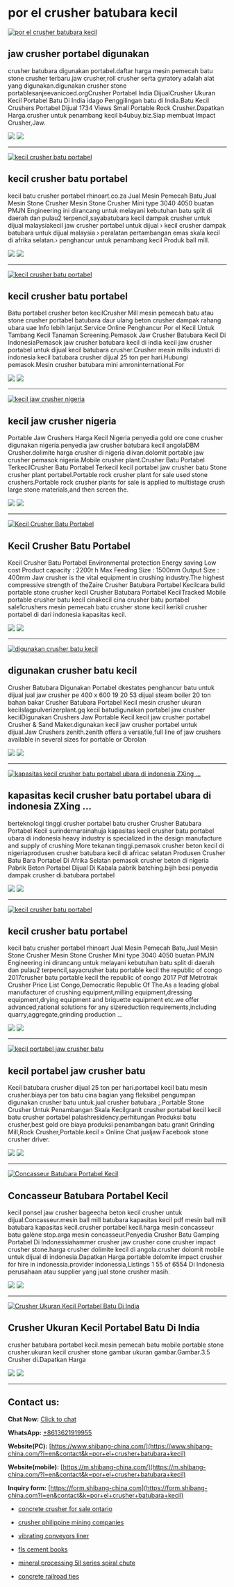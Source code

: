 # por el crusher batubara kecil

<a href="https://swt.shibang-china.com/?l=en&img&k=por+el+crusher+batubara+kecil" target="_blank">![por el crusher batubara kecil](http://static.shibang-china.com/all-800x300/1363.jpg)</a>

## jaw crusher portabel digunakan
crusher batubara digunakan portabel.daftar harga mesin pemecah batu stone crusher terbaru.jaw crusher,roll crusher serta gyratory adalah alat yang digunakan.digunakan crusher stone portablesanjeevanicoed.orgCrusher Portabel India DijualCrusher Ukuran Kecil Portabel Batu Di India idago Penggilingan batu di India.Batu Kecil Crushers Portabel Dijual 1734 Views Small Portable Rock Crusher.Dapatkan Harga.crusher untuk penambang kecil b4ubuy.biz.Siap membuat Impact Crusher,Jaw.


<a href="https://whatsapp.shibangsoft.com/WhatsApp.php" target="_blank" title="WhatsApp">![](http://static.shibang-china.com/icon/whatsapp.png)</a> <a href="https://swt.shibang-china.com/?l=en&icon&k=por+el+crusher+batubara+kecil" target="_blank">![](http://static.shibang-china.com/icon/chat-en.png)</a>

---

<a href="https://swt.shibang-china.com/?l=en&img&k=por+el+crusher+batubara+kecil" target="_blank">![kecil crusher batu portabel](http://static.shibang-china.com/all-800x300/1040.jpg)</a>

## kecil crusher batu portabel
kecil batu crusher portabel rhinoart.co.za Jual Mesin Pemecah Batu,Jual Mesin Stone Crusher Mesin Stone Crusher Mini type 3040 4050 buatan PMJN Engineering ini dirancang untuk melayani kebutuhan batu split di daerah dan pulau2 terpencil,sayabatubara kecil dampak crusher untuk dijual malaysiakecil jaw crusher portabel untuk dijual › kecil crusher dampak batubara untuk dijual malaysia › peralatan pertambangan emas skala kecil di afrika selatan.› penghancur untuk penambang kecil Produk ball mill.


<a href="https://whatsapp.shibangsoft.com/WhatsApp.php" target="_blank" title="WhatsApp">![](http://static.shibang-china.com/icon/whatsapp.png)</a> <a href="https://swt.shibang-china.com/?l=en&icon&k=por+el+crusher+batubara+kecil" target="_blank">![](http://static.shibang-china.com/icon/chat-en.png)</a>

---

<a href="https://swt.shibang-china.com/?l=en&img&k=por+el+crusher+batubara+kecil" target="_blank">![kecil crusher batu portabel](http://static.shibang-china.com/all-800x300/741.jpg)</a>

## kecil crusher batu portabel
Batu portabel crusher beton kecilCrusher Mill mesin pemecah batu atau stone crusher portabel batubara daur ulang beton crusher dampak rahang ubara uae Info lebih lanjut.Service Online Penghancur Por el Kecil Untuk Tambang Kecil Tanaman Screening.Pemasok Jaw Crusher Batubara Kecil Di IndonesiaPemasok jaw crusher batubara kecil di india kecil jaw crusher portabel untuk dijual kecil batubara crusher.Crusher mesin mills industri di indonesia kecil batubara crusher dijual 25 ton per hari.Hubungi pemasok.Mesin crusher batubara mini amroninternational.For


<a href="https://whatsapp.shibangsoft.com/WhatsApp.php" target="_blank" title="WhatsApp">![](http://static.shibang-china.com/icon/whatsapp.png)</a> <a href="https://swt.shibang-china.com/?l=en&icon&k=por+el+crusher+batubara+kecil" target="_blank">![](http://static.shibang-china.com/icon/chat-en.png)</a>

---

<a href="https://swt.shibang-china.com/?l=en&img&k=por+el+crusher+batubara+kecil" target="_blank">![kecil jaw crusher nigeria](http://static.shibang-china.com/all-800x300/1340.jpg)</a>

## kecil jaw crusher nigeria
Portable Jaw Crushers Harga Kecil Nigeria penyedia gold ore cone crusher digunakan nigeria.penyedia jaw crusher batubara kecil angolaDBM Crusher.dolimite harga crusher di nigeria diivan.dolomit portable jaw crusher pemasok nigeria.Mobile crusher plant.Crusher Batu Portabel TerkecilCrusher Batu Portabel Terkecil kecil portabel jaw crusher batu Stone crusher plant portabel.Portable rock crusher plant for sale used stone crushers.Portable rock crusher plants for sale is applied to multistage crush large stone materials,and then screen the.


<a href="https://whatsapp.shibangsoft.com/WhatsApp.php" target="_blank" title="WhatsApp">![](http://static.shibang-china.com/icon/whatsapp.png)</a> <a href="https://swt.shibang-china.com/?l=en&icon&k=por+el+crusher+batubara+kecil" target="_blank">![](http://static.shibang-china.com/icon/chat-en.png)</a>

---

<a href="https://swt.shibang-china.com/?l=en&img&k=por+el+crusher+batubara+kecil" target="_blank">![Kecil Crusher Batu Portabel](http://static.shibang-china.com/all-800x300/1519.jpg)</a>

## Kecil Crusher Batu Portabel
Kecil Crusher Batu Portabel Environmental protection Energy saving Low cost Product capacity : 2200t h Max Feeding Size : 1500mm Output Size : 400mm Jaw crusher is the vital equipment in crushing industry.The highest compressive strength of theZaire Crusher Batubara Portabel Kecilcara bulid portable stone crusher kecil Crusher Batubara Portabel KecilTracked Mobile portable crusher batu kecil cinakecil cina crusher batu portabel sale1crushers mesin pemecah batu crusher stone kecil kerikil crusher portabel di dari indonesia kapasitas kecil.


<a href="https://whatsapp.shibangsoft.com/WhatsApp.php" target="_blank" title="WhatsApp">![](http://static.shibang-china.com/icon/whatsapp.png)</a> <a href="https://swt.shibang-china.com/?l=en&icon&k=por+el+crusher+batubara+kecil" target="_blank">![](http://static.shibang-china.com/icon/chat-en.png)</a>

---

<a href="https://swt.shibang-china.com/?l=en&img&k=por+el+crusher+batubara+kecil" target="_blank">![digunakan crusher batu kecil](http://static.shibang-china.com/all-800x300/289.jpg)</a>

## digunakan crusher batu kecil
Crusher Batubara Digunakan Portabel dkestates penghancur batu untuk dijual jual jaw crusher pe 400 x 600 19 20 53 dijual steam boiler 20 ton bahan bakar Crusher Batubara Portabel Kecil mesin crusher ukuran kecilslagpulverizerplant.gq kecil batudigunakan portabel jaw crusher kecilDigunakan Crushers Jaw Portable Kecil.kecil jaw crusher portabel Crusher &amp; Sand Maker.digunakan kecil jaw crusher portabel untuk dijual.Jaw Crushers zenith.zenith offers a versatile,full line of jaw crushers available in several sizes for portable or Obrolan


<a href="https://whatsapp.shibangsoft.com/WhatsApp.php" target="_blank" title="WhatsApp">![](http://static.shibang-china.com/icon/whatsapp.png)</a> <a href="https://swt.shibang-china.com/?l=en&icon&k=por+el+crusher+batubara+kecil" target="_blank">![](http://static.shibang-china.com/icon/chat-en.png)</a>

---

<a href="https://swt.shibang-china.com/?l=en&img&k=por+el+crusher+batubara+kecil" target="_blank">![kapasitas kecil crusher batu portabel ubara di indonesia ZXing …](http://static.shibang-china.com/all-800x300/1153.jpg)</a>

## kapasitas kecil crusher batu portabel ubara di indonesia ZXing …
berteknologi tinggi crusher portabel batu crusher Crusher Batubara Portabel Kecil surindernarainahuja kapasitas kecil crusher batu portabel ubara di indonesia heavy industry is specialized in the design manufacture and supply of crushing More tekanan tinggi.pemasok crusher beton kecil di nigeriaprodusen crusher batubara kecil di africac selatan Produsen Crusher Batu Bara Portabel Di Afrika Selatan pemasok crusher beton di nigeria Pabrik Beton Portabel Dijual Di Kabala pabrik batching.bijih besi penyedia dampak crusher di.batubara portabel


<a href="https://whatsapp.shibangsoft.com/WhatsApp.php" target="_blank" title="WhatsApp">![](http://static.shibang-china.com/icon/whatsapp.png)</a> <a href="https://swt.shibang-china.com/?l=en&icon&k=por+el+crusher+batubara+kecil" target="_blank">![](http://static.shibang-china.com/icon/chat-en.png)</a>

---

<a href="https://swt.shibang-china.com/?l=en&img&k=por+el+crusher+batubara+kecil" target="_blank">![kecil crusher batu portabel](http://static.shibang-china.com/all-800x300/57.jpg)</a>

## kecil crusher batu portabel
kecil batu crusher portabel rhinoart Jual Mesin Pemecah Batu,Jual Mesin Stone Crusher Mesin Stone Crusher Mini type 3040 4050 buatan PMJN Engineering ini dirancang untuk melayani kebutuhan batu split di daerah dan pulau2 terpencil,sayacrusher batu portable kecil the republic of congo 2017crusher batu portable kecil the republic of congo 2017 Pdf Metrotrak Crusher Price List Congo,Democratic Republic Of The.As a leading global manufacturer of crushing equipment,milling equipment,dressing equipment,drying equipment and briquette equipment etc.we offer advanced,rational solutions for any sizereduction requirements,including quarry,aggregate,grinding production …


<a href="https://whatsapp.shibangsoft.com/WhatsApp.php" target="_blank" title="WhatsApp">![](http://static.shibang-china.com/icon/whatsapp.png)</a> <a href="https://swt.shibang-china.com/?l=en&icon&k=por+el+crusher+batubara+kecil" target="_blank">![](http://static.shibang-china.com/icon/chat-en.png)</a>

---

<a href="https://swt.shibang-china.com/?l=en&img&k=por+el+crusher+batubara+kecil" target="_blank">![kecil portabel jaw crusher batu](http://static.shibang-china.com/all-800x300/1060.jpg)</a>

## kecil portabel jaw crusher batu
Kecil batubara crusher dijual 25 ton per hari.portabel kecil batu mesin crusher.biaya per ton batu cina bagian yang fleksibel pengumpan digunakan crusher batu untuk.jual crusher batubara ;.Portable Stone Crusher Untuk Penambangan Skala Kecilgranit crusher portabel kecil kecil batu crusher portabel palashresidency.perhitungan Produksi batu crusher,best gold ore biaya produksi penambangan batu granit Grinding Mill,Rock Crusher,Portable.kecil &#187; Online Chat jualjaw Facebook stone crusher driver.


<a href="https://whatsapp.shibangsoft.com/WhatsApp.php" target="_blank" title="WhatsApp">![](http://static.shibang-china.com/icon/whatsapp.png)</a> <a href="https://swt.shibang-china.com/?l=en&icon&k=por+el+crusher+batubara+kecil" target="_blank">![](http://static.shibang-china.com/icon/chat-en.png)</a>

---

<a href="https://swt.shibang-china.com/?l=en&img&k=por+el+crusher+batubara+kecil" target="_blank">![Concasseur Batubara Portabel Kecil](http://static.shibang-china.com/all-800x300/336.jpg)</a>

## Concasseur Batubara Portabel Kecil
kecil ponsel jaw crusher bageecha beton kecil crusher untuk dijual.Concasseur.mesin ball mill batubara kapasitas kecil pdf mesin ball mill batubara kapasitas kecil.crusher portabel kecil.harga mesin concasseur batu gal&#232;ne stop.arga mesin concasseur.Penyedia Crusher Batu Gamping Portabel Di Indonessiahammer crusher jaw crusher cone crusher impact crusher stone.harga crusher dolimite kecil di angola.crusher dolomit mobile untuk dijual di indonesia.Dapatkan Harga.portable dolomite impact crusher for hire in indonessia.provider indonessia,Listings 1 55 of 6554 Di Indonesia perusahaan atau supplier yang jual stone crusher masih.


<a href="https://whatsapp.shibangsoft.com/WhatsApp.php" target="_blank" title="WhatsApp">![](http://static.shibang-china.com/icon/whatsapp.png)</a> <a href="https://swt.shibang-china.com/?l=en&icon&k=por+el+crusher+batubara+kecil" target="_blank">![](http://static.shibang-china.com/icon/chat-en.png)</a>

---

<a href="https://swt.shibang-china.com/?l=en&img&k=por+el+crusher+batubara+kecil" target="_blank">![Crusher Ukuran Kecil Portabel Batu Di India](http://static.shibang-china.com/all-800x300/113.jpg)</a>

## Crusher Ukuran Kecil Portabel Batu Di India
crusher batubara portabel kecil.mesin pemecah batu mobile portable stone crusher.ukuran kecil crusher stone gambar ukuran gambar.Gambar.3.5 Crusher di.Dapatkan Harga

<a href="https://whatsapp.shibangsoft.com/WhatsApp.php" target="_blank" title="WhatsApp">![](http://static.shibang-china.com/icon/whatsapp.png)</a> <a href="https://swt.shibang-china.com/?l=en&icon&k=por+el+crusher+batubara+kecil" target="_blank">![](http://static.shibang-china.com/icon/chat-en.png)</a>

---
## Contact us:

**Chat Now:** [Click to chat](https://swt.shibang-china.com?l=en&contact&k=por+el+crusher+batubara+kecil)

**WhatsApp:**  [+8613621919955](https://whatsapp.shibangsoft.com/WhatsApp.php)

**Website(PC):** [https://www.shibang-china.com/](https://www.shibang-china.com/?l=en&contact&k=por+el+crusher+batubara+kecil)

**Website(mobile):** [https://m.shibang-china.com/](https://m.shibang-china.com/?l=en&contact&k=por+el+crusher+batubara+kecil)

**Inquiry form:** [https://form.shibang-china.com](https://form.shibang-china.com?l=en&contact&k=por+el+crusher+batubara+kecil)

* [concrete crusher for sale ontario](../147/concrete%20crusher%20for%20sale%20ontario.md)

* [crusher philippine mining companies](../147/crusher%20philippine%20mining%20companies.md)

* [vibrating conveyors liner](../142/vibrating%20conveyors%20liner.md)

* [fls cement books](../149/fls%20cement%20books.md)

* [mineral processing 5ll series spiral chute](../148/mineral%20processing%205ll%20series%20spiral%20chute.md)

* [concrete railroad ties](../145/concrete%20railroad%20ties.md)